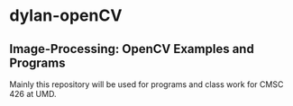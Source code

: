 dylan-openCV
============

## Image-Processing: OpenCV Examples and Programs
Mainly this repository will be used for programs and class work for CMSC 426 at UMD.
